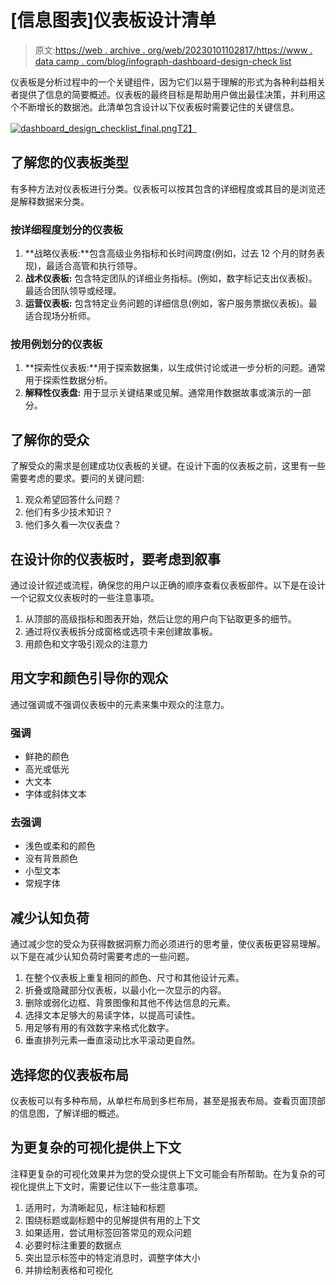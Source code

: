 # [信息图表]仪表板设计清单

> 原文:[https://web . archive . org/web/20230101102817/https://www . data camp . com/blog/infograph-dashboard-design-check list](https://web.archive.org/web/20230101102817/https://www.datacamp.com/blog/infographic-dashboard-design-checklist)

仪表板是分析过程中的一个关键组件，因为它们以易于理解的形式为各种利益相关者提供了信息的简要概述。仪表板的最终目标是帮助用户做出最佳决策，并利用这个不断增长的数据池。此清单包含设计以下仪表板时需要记住的关键信息。

[![dashboard_design_checklist_final.png](../Images/862d62cfa91c85d0e7ec42b47ff56ac8.png)T2】](https://web.archive.org/web/20220922170055/https://res.cloudinary.com/dyd911kmh/image/upload/v1663839019/dashboard_design_checklist_final_jjynde.pdf)

## 了解您的仪表板类型

有多种方法对仪表板进行分类。仪表板可以按其包含的详细程度或其目的是浏览还是解释数据来分类。

### 按详细程度划分的仪表板

1.  **战略仪表板:**包含高级业务指标和长时间跨度(例如，过去 12 个月的财务表现)，最适合高管和执行领导。
2.  **战术仪表板:** 包含特定团队的详细业务指标。(例如，数字标记支出仪表板)。最适合团队领导或经理。
3.  **运营仪表板:** 包含特定业务问题的详细信息(例如，客户服务票据仪表板)。最适合现场分析师。

### 按用例划分的仪表板

1.  **探索性仪表板:**用于探索数据集，以生成供讨论或进一步分析的问题。通常用于探索性数据分析。
2.  **解释性仪表盘:** 用于显示关键结果或见解。通常用作数据故事或演示的一部分。

## 了解你的受众

了解受众的需求是创建成功仪表板的关键。在设计下面的仪表板之前，这里有一些需要考虑的要求。要问的关键问题:

1.  观众希望回答什么问题？
2.  他们有多少技术知识？
3.  他们多久看一次仪表盘？

## 在设计你的仪表板时，要考虑到叙事

通过设计叙述或流程，确保您的用户以正确的顺序查看仪表板部件。以下是在设计一个记叙文仪表板时的一些注意事项。

1.  从顶部的高级指标和图表开始，然后让您的用户向下钻取更多的细节。
2.  通过将仪表板拆分成窗格或选项卡来创建故事板。
3.  用颜色和文字吸引观众的注意力

## 用文字和颜色引导你的观众

通过强调或不强调仪表板中的元素来集中观众的注意力。

### 强调

*   鲜艳的颜色
*   高光或低光
*   大文本
*   字体或斜体文本

### 去强调

*   浅色或柔和的颜色
*   没有背景颜色
*   小型文本
*   常规字体

## 减少认知负荷

通过减少您的受众为获得数据洞察力而必须进行的思考量，使仪表板更容易理解。以下是在减少认知负荷时需要考虑的一些问题。

1.  在整个仪表板上重复相同的颜色、尺寸和其他设计元素。
2.  折叠或隐藏部分仪表板，以最小化一次显示的内容。
3.  删除或弱化边框、背景图像和其他不传达信息的元素。
4.  选择文本足够大的易读字体，以提高可读性。
5.  用足够有用的有效数字来格式化数字。
6.  垂直排列元素—垂直滚动比水平滚动更自然。

## 选择您的仪表板布局

仪表板可以有多种布局，从单栏布局到多栏布局，甚至是报表布局。查看页面顶部的信息图，了解详细的概述。

## 为更复杂的可视化提供上下文

注释更复杂的可视化效果并为您的受众提供上下文可能会有所帮助。在为复杂的可视化提供上下文时，需要记住以下一些注意事项。

1.  适用时，为清晰起见，标注轴和标题
2.  围绕标题或副标题中的见解提供有用的上下文
3.  如果适用，尝试用标签回答常见的观众问题
4.  必要时标注重要的数据点
5.  突出显示标签中的特定消息时，调整字体大小
6.  并排绘制表格和可视化